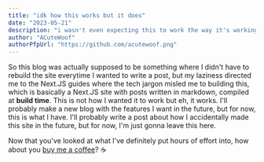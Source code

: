 ```yaml
---
title: "idk how this works but it does"
date: "2023-05-21"
description: "i wasn't even expecting this to work the way it's working but it is what it is"
author: "ACuteWoof"
authorPfpUrl: "https://github.com/acutewoof.png"
---
```


So this blog was actually supposed to be something where I didn't have to rebuild the site everytime I wanted to write a post, but my laziness directed me to the Next.JS guides where the tech jargon misled me to building this, which is basically a Next.JS site with posts written in markdown, compiled at **build time**. This is not how I wanted it to work but eh, it works. I'll probably make a new blog with the features I want in the future, but for now, this is what I have. I'll probably write a post about how I accidentally made this site in the future, but for now, I'm just gonna leave this here.

Now that you've looked at what I've definitely put hours of effort into, how about you [buy me a coffee](https://buymeacoffee.com/acutewoof)? ☕
